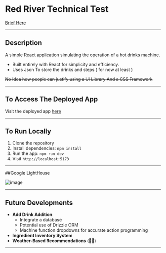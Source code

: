 # Red River Technical Test  
[Brief Here](https://notes.henr.ee/redriver-technical-test-breif-435kdp)

---

## Description

A simple React application simulating the operation of a hot drinks machine.  
- Built entirely with React for simplicity and efficiency.
- Uses Json To store the drinks and steps ( for now at least )

~~No Idea how people can justify using a UI Library And a CSS Framework~~

---

## To Access The Deployed App

Visit the deployed app [here](https://red-river-hot-drinks.vercel.app/)

---

## To Run Locally

1. Clone the repository
2. Install dependencies: `npm install`
3. Run the app: `npm run dev`
4. Visit `http://localhost:5173`

---

##Google LightHouse

![image](https://github.com/user-attachments/assets/f5b099fd-582e-4925-9364-65fd7cc65607)

---
## Future Developments

- **Add Drink Addition**  
  - Integrate a database  
  - Potential use of Drizzle ORM  
  - Machine function dropdowns for accurate action programming  
- **Ingredient Inventory System**  
- **Weather-Based Recommendations** (🤷‍♂️)

---
